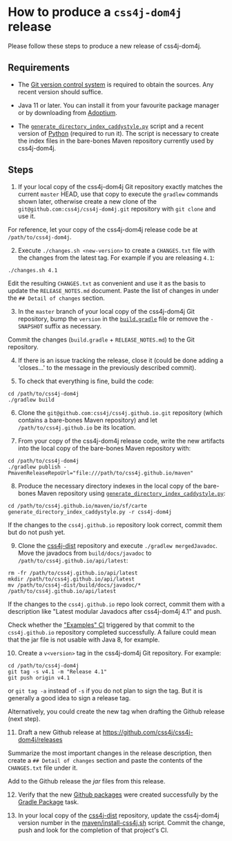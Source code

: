 # How to produce a `css4j-dom4j` release

Please follow these steps to produce a new release of css4j-dom4j.

## Requirements

- The [Git version control system](https://git-scm.com/downloads) is required to
obtain the sources. Any recent version should suffice.

- Java 11 or later. You can install it from your favourite package manager or by
downloading from [Adoptium](https://adoptium.net/).

- The [`generate_directory_index_caddystyle.py`](https://gist.github.com/carlosame/bd5b68c4eb8e0817d9beb1dcfb4de43d)
script and a recent version of [Python](https://www.python.org/) (required to
run it). The script is necessary to create the index files in the bare-bones
Maven repository currently used by css4j-dom4j.

## Steps

1) If your local copy of the css4j-dom4j Git repository exactly matches the current
`master` HEAD, use that copy to execute the `gradlew` commands shown later,
otherwise create a new clone of the `git@github.com:css4j/css4j-dom4j.git`
repository with `git clone` and use it.

For reference, let your copy of the css4j-dom4j release code be at
`/path/to/css4j-dom4j`.

2) Execute `./changes.sh <new-version>` to create a `CHANGES.txt` file with the
changes from the latest tag. For example if you are releasing `4.1`:

```shell
./changes.sh 4.1
```

Edit the resulting `CHANGES.txt` as convenient and use it as the basis to update
the `RELEASE_NOTES.md` document. Paste the list of changes in under the
`## Detail of changes` section.

3) In the `master` branch of your local copy of the css4j-dom4j Git repository,
bump the `version` in the [`build.gradle`](build.gradle) file or remove the
`-SNAPSHOT` suffix as necessary.

Commit the changes (`build.gradle` + `RELEASE_NOTES.md`) to the Git repository.

4) If there is an issue tracking the release, close it (could be done adding a
'closes...' to the message in the previously described commit).

5) To check that everything is fine, build the code:

```shell
cd /path/to/css4j-dom4j
./gradlew build
```

6) Clone the `git@github.com:css4j/css4j.github.io.git` repository (which
contains a bare-bones Maven repository) and let `/path/to/css4j.github.io` be
its location.

7) From your copy of the css4j-dom4j release code, write the new artifacts into
the local copy of the bare-bones Maven repository with:

```shell
cd /path/to/css4j-dom4j
./gradlew publish -PmavenReleaseRepoUrl="file:///path/to/css4j.github.io/maven"
```

8) Produce the necessary directory indexes in the local copy of the bare-bones
Maven repository using [`generate_directory_index_caddystyle.py`](https://gist.github.com/carlosame/bd5b68c4eb8e0817d9beb1dcfb4de43d):

```shell
cd /path/to/css4j.github.io/maven/io/sf/carte
generate_directory_index_caddystyle.py -r css4j-dom4j
```

If the changes to the `css4j.github.io` repository look correct, commit them but
do not push yet.

9) Clone the [css4j-dist](https://github.com/css4j/css4j-dist) repository and
execute `./gradlew mergedJavadoc`. Move the javadocs from `build/docs/javadoc`
to `/path/to/css4j.github.io/api/latest`:

```shell
rm -fr /path/to/css4j.github.io/api/latest
mkdir /path/to/css4j.github.io/api/latest
mv /path/to/css4j-dist/build/docs/javadoc/* /path/to/css4j.github.io/api/latest
```

If the changes to the `css4j.github.io` repo look correct, commit them with a
description like "Latest modular Javadocs after css4j-dom4j 4.1" and push.

Check whether the ["Examples" CI](https://github.com/css4j/css4j.github.io/actions/workflows/examples.yml)
triggered by that commit to the `css4j.github.io` repository completed
successfully. A failure could mean that the jar file is not usable with Java 8,
for example.

10) Create a `v<version>` tag in the css4j-dom4j Git repository. For example:

```shell
cd /path/to/css4j-dom4j
git tag -s v4.1 -m "Release 4.1"
git push origin v4.1
```

or `git tag -a` instead of `-s` if you do not plan to sign the tag. But it is
generally a good idea to sign a release tag.

Alternatively, you could create the new tag when drafting the Github release
(next step).

11) Draft a new Github release at https://github.com/css4j/css4j-dom4j/releases

Summarize the most important changes in the release description, then create a
`## Detail of changes` section and paste the contents of the `CHANGES.txt` file
under it.

Add to the Github release the _jar_ files from this release.

12) Verify that the new [Github packages](https://github.com/orgs/css4j/packages?repo_name=css4j-dom4j)
were created successfully by the [Gradle Package](https://github.com/css4j/css4j-dom4j/actions/workflows/gradle-publish.yml)
task.

13) In your local copy of the [css4j-dist](https://github.com/css4j/css4j-dist)
repository, update the css4j-dom4j version number in the
[maven/install-css4j.sh](https://github.com/css4j/css4j-dist/blob/master/maven/install-css4j.sh)
script. Commit the change, push and look for the completion of that project's
CI.
